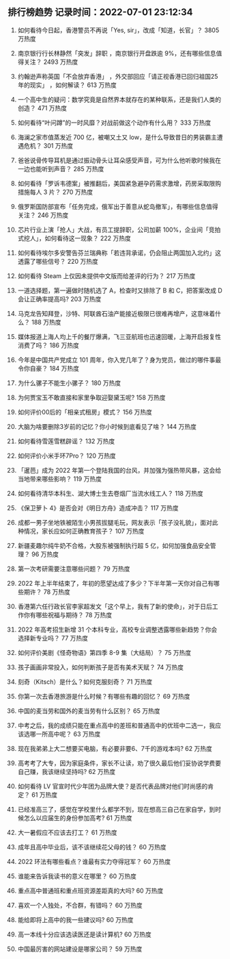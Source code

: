 
## 排行榜趋势 记录时间：2022-07-01 23:12:34
  
  1. 如何看待今日起，香港警员不再说「Yes, sir」，改成「知道，长官」？ 3805 万热度
    
  2. 南京银行行长林静然「突发」辞职 ，南京银行开盘跌逾 9%，还有哪些信息值得关注？ 2493 万热度
    
  3. 约翰逊声称英国「不会放弃香港」 ，外交部回应「请正视香港已回归祖国25年的现实」 ，如何解读？ 613 万热度
    
  4. 一个高中生的疑问：数学究竟是自然界本就存在的某种联系，还是我们人类的创造？ 471 万热度
    
  5. 如何看待“叶问蹲”的一时风靡？对战前做这个动作有什么用？ 333 万热度
    
  6. 海澜之家市值蒸发近 700 亿，被嘲又土又 low，是什么导致昔日的男装霸主遭遇危机？ 301 万热度
    
  7. 爸爸说骨传导耳机是通过振动骨头让耳朵感受声音，可为什么他听歌时候我在一边也能听到声音？ 285 万热度
    
  8. 如何看待「罗诉韦德案」被推翻后，美国紧急避孕药需求激增，药房采取限购措施每人 3 片？ 270 万热度
    
  9. 俄罗斯国防部宣布「任务完成，俄军出于善意从蛇岛撤军」，有哪些信息值得关注？ 246 万热度
    
  10. 芯片行业上演「抢人」大战，有员工提辞职，公司加薪 100%，企业间「竞拍式挖人」，如何看待这一现象？ 222 万热度
    
  11. 如何看待埃尔多安警告芬兰瑞典称「若违背承诺，仍会阻止两国加入北约」这透露了哪些信号？ 220 万热度
    
  12. 如何看待 Steam 上仅因未提供中文版而给差评的行为？ 217 万热度
    
  13. 一道选择题，第一遍做时随机选了 A，检查时又排除了 B 和 C，把答案改成 D 会让正确率提高吗? 203 万热度
    
  14. 马克龙告知拜登，沙特、阿联酋石油产能接近极限已很难再增产，这意味着什么？ 188 万热度
    
  15. 媒体报道上海人均上千的餐厅爆满，飞三亚航班也迅速回暖，上海开启报复性消费了吗？ 186 万热度
    
  16. 今年是中国共产党成立 101 周年，你入党几年了？身为党员，做过的哪件事最令你自豪？ 184 万热度
    
  17. 为什么骡子不能生小骡子？ 180 万热度
    
  18. 为何贾宝玉不敢直接和家里争取迎娶黛玉呢? 158 万热度
    
  19. 如何评价00后的「相亲式租房」模式？ 156 万热度
    
  20. 大脑为啥要删除3岁前的记忆？你小时候到底看见了啥？ 144 万热度
    
  21. 如何看待雪莲雪糕辟谣？ 132 万热度
    
  22. 如何评价小米手环7Pro？ 120 万热度
    
  23. 「暹芭」成为 2022 年第一个登陆我国的台风，并加强为强热带风暴，这会给当地带来哪些影响？ 119 万热度
    
  24. 如何看待清华本科生、湖大博士生去卷烟厂当流水线工人？ 118 万热度
    
  25. 《保卫萝卜 4》是否会对《明日方舟》造成冲击？ 117 万热度
    
  26. 成都一男子坐地铁被陌生小男孩拔腿毛玩，网友表示「孩子没礼貌」，面对此种情况，家长应如何正确教育孩子？ 107 万热度
    
  27. 新疆麦趣尔纯牛奶不合格，大股东被强制执行超 5 亿，如何加强食品安全管理？ 96 万热度
    
  28. 第一次考研需要注意哪些问题？ 79 万热度
    
  29. 2022 年上半年结束了，年初的愿望达成了多少？下半年第一天你对自己有哪些期许？ 78 万热度
    
  30. 香港第六任行政长官李家超发文「这个早上，我有了新的使命」，对于日后工作你有哪些祝福与期待？ 78 万热度
    
  31. 2022 年高考招生新增 31 个本科专业，高校专业调整透露哪些新趋势？你会选择新专业吗？ 77 万热度
    
  32. 如何评价美剧《怪奇物语》第四季 8-9 集（大结局）？ 75 万热度
    
  33. 孩子画画非常投入，如何判断孩子是否有美术天赋？ 74 万热度
    
  34. 刻奇（Kitsch）是什么？如何克服刻奇？ 71 万热度
    
  35. 你第一次去香港旅游是什么时候？有哪些有趣的回忆？ 69 万热度
    
  36. 中国的麦当劳和国外的麦当劳有什么区别？ 65 万热度
    
  37. 中考之后，我的成绩只能在重点高中的差班和普通高中的优班中二选一，我应该选哪一所高中呢？ 63 万热度
    
  38. 现在我弟弟上大二想要买电脑，有必要非要6、7千的游戏本吗? 62 万热度
    
  39. 高考考了大专，因为家庭条件，家长不让读，劝了很久最后他们妥协说学费要自己赚，我该继续坚持吗? 62 万热度
    
  40. 如何看待 LV 官宣时代少年团为品牌大使？是否代表品牌对他们时尚感的肯定？ 61 万热度
    
  41. 已经准高三了，感觉在学校里什么都学不到，现在想高三自己在家自学，到时候怎么以应届生的身份参加高考? 61 万热度
    
  42. 大一暑假应不应该去打工？ 61 万热度
    
  43. 成年且高中毕业后，该不该继续花父母的钱？ 60 万热度
    
  44. 2022 环法有哪些看点？谁最有实力夺得冠军？ 60 万热度
    
  45. 谁能来告诉我读书的意义在哪里？ 60 万热度
    
  46. 重点高中普通班和重点班资源差距真的大吗? 60 万热度
    
  47. 喜欢一个人独处，不合群，有错吗？ 60 万热度
    
  48. 能给即将上高中的我一些建议吗? 60 万热度
    
  49. 高一本线十分应该选读医还是读计算机? 60 万热度
    
  50. 中国最厉害的网站建设是哪家公司？ 59 万热度
    
